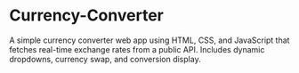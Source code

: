 # Currency-Converter
A simple currency converter web app using HTML, CSS, and JavaScript that fetches real-time exchange rates from a public API. Includes dynamic dropdowns, currency swap, and conversion display.
